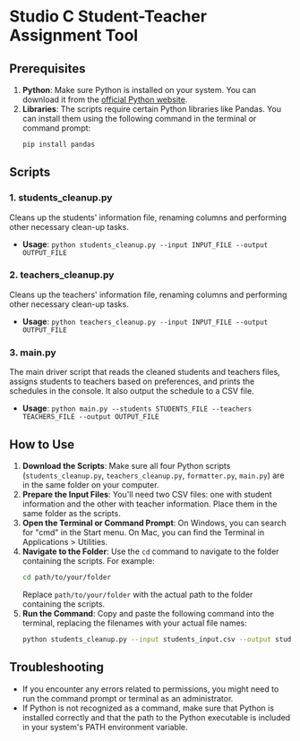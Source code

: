 # Studio C Student-Teacher Assignment Tool

## Prerequisites
1. **Python**: Make sure Python is installed on your system. You can download it from the [official Python website](https://www.python.org/downloads/).
2. **Libraries**: The scripts require certain Python libraries like Pandas. You can install them using the following command in the terminal or command prompt:
   ```bash
   pip install pandas
   ```

## Scripts
### 1. students_cleanup.py
Cleans up the students' information file, renaming columns and performing other necessary clean-up tasks.
- **Usage**: `python students_cleanup.py --input INPUT_FILE --output OUTPUT_FILE`

### 2. teachers_cleanup.py
Cleans up the teachers' information file, renaming columns and performing other necessary clean-up tasks.
- **Usage**: `python teachers_cleanup.py --input INPUT_FILE --output OUTPUT_FILE`

### 3. main.py
The main driver script that reads the cleaned students and teachers files, assigns students to teachers based on preferences, and prints the schedules in the console. It also output the schedule to a CSV file.
- **Usage**: `python main.py --students STUDENTS_FILE --teachers TEACHERS_FILE --output OUTPUT_FILE`

## How to Use
1. **Download the Scripts**: Make sure all four Python scripts (`students_cleanup.py`, `teachers_cleanup.py`, `formatter.py`, `main.py`) are in the same folder on your computer.
2. **Prepare the Input Files**: You'll need two CSV files: one with student information and the other with teacher information. Place them in the same folder as the scripts.
3. **Open the Terminal or Command Prompt**: On Windows, you can search for "cmd" in the Start menu. On Mac, you can find the Terminal in Applications > Utilities.
4. **Navigate to the Folder**: Use the `cd` command to navigate to the folder containing the scripts. For example:
   ```bash
   cd path/to/your/folder
   ```
   Replace `path/to/your/folder` with the actual path to the folder containing the scripts.
5. **Run the Command**: Copy and paste the following command into the terminal, replacing the filenames with your actual file names:
   ```bash
   python students_cleanup.py --input students_input.csv --output students_cleaned.csv &&    python teachers_cleanup.py --input teachers_input.csv --output teachers_cleaned.csv &&    python main.py --students students_cleaned.csv --teachers teachers_cleaned.csv --output schedule_output.csv
   ```

## Troubleshooting
- If you encounter any errors related to permissions, you might need to run the command prompt or terminal as an administrator.
- If Python is not recognized as a command, make sure that Python is installed correctly and that the path to the Python executable is included in your system's PATH environment variable.

